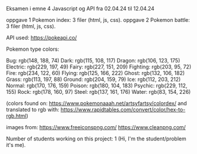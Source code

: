Eksamen i emne 4 Javascript og API 
fra 02.04.24 til 12.04.24

oppgave 1 Pokemon index: 3 filer (html, js, css).
oppgave 2 Pokemon battle: 3 filer (html, js, css).

API used: https://pokeapi.co/

Pokemon type colors:

Bug: rgb(148, 188, 74)
Dark: rgb(115, 108, 117)
Dragon: rgb(106, 123, 175)
Electric: rgb(229, 197, 49)
Fairy: rgb(227, 151, 209)
Fighting: rgb(203, 95, 72)
Fire: rgb(234, 122, 60)
Flying: rgb(125, 166, 222)
Ghost: rgb(132, 106, 182)
Grass: rgb(113, 197, 88)
Ground: rgb(204, 159, 79)
Ice: rgb(112, 203, 212)
Normal: rgb(170, 176, 159)
Poison: rgb(180, 104, 183)
Psychic: rgb(229, 112, 155)
Rock: rgb(178, 160, 97)
Steel: rgb(137, 161, 176)
Water: rgb(83, 154, 226)

(colors found on: 
https://www.pokemonaaah.net/artsyfartsy/colordex/ 
and translated to rgb with: 
https://www.rapidtables.com/convert/color/hex-to-rgb.html)

images from:
https://www.freeiconspng.com/
https://www.cleanpng.com/

Number of students working on this project: 1 (Hi, I'm the student/problem it's me).
